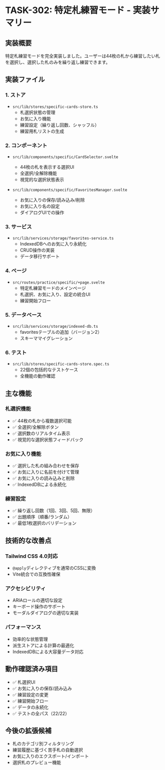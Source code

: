 # TASK-302: 特定札練習モード - 実装サマリー

## 実装概要

特定札練習モードを完全実装しました。ユーザーは44枚の札から練習したい札を選択し、選択した札のみを繰り返し練習できます。

## 実装ファイル

### 1. ストア

- `src/lib/stores/specific-cards-store.ts`
  - 札選択状態の管理
  - お気に入り機能
  - 練習設定（繰り返し回数、シャッフル）
  - 練習用札リストの生成

### 2. コンポーネント

- `src/lib/components/specific/CardSelector.svelte`
  - 44枚の札を表示する選択UI
  - 全選択/全解除機能
  - 視覚的な選択状態表示

- `src/lib/components/specific/FavoritesManager.svelte`
  - お気に入りの保存/読み込み/削除
  - お気に入り名の設定
  - ダイアログUIでの操作

### 3. サービス

- `src/lib/services/storage/favorites-service.ts`
  - IndexedDBへのお気に入り永続化
  - CRUD操作の実装
  - データ移行サポート

### 4. ページ

- `src/routes/practice/specific/+page.svelte`
  - 特定札練習モードのメインページ
  - 札選択、お気に入り、設定の統合UI
  - 練習開始フロー

### 5. データベース

- `src/lib/services/storage/indexed-db.ts`
  - favoritesテーブルの追加（バージョン2）
  - スキーママイグレーション

### 6. テスト

- `src/lib/stores/specific-cards-store.spec.ts`
  - 22個の包括的なテストケース
  - 全機能の動作確認

## 主な機能

### 札選択機能

- ✅ 44枚の札から複数選択可能
- ✅ 全選択/全解除ボタン
- ✅ 選択数のリアルタイム表示
- ✅ 視覚的な選択状態フィードバック

### お気に入り機能

- ✅ 選択した札の組み合わせを保存
- ✅ お気に入りに名前を付けて管理
- ✅ お気に入りの読み込みと削除
- ✅ IndexedDBによる永続化

### 練習設定

- ✅ 繰り返し回数（1回、3回、5回、無限）
- ✅ 出題順序（順番/ランダム）
- ✅ 最低1枚選択のバリデーション

## 技術的な改善点

### Tailwind CSS 4.0対応

- `@apply`ディレクティブを通常のCSSに変換
- Vite統合での互換性確保

### アクセシビリティ

- ARIAロールの適切な設定
- キーボード操作のサポート
- モーダルダイアログの適切な実装

### パフォーマンス

- 効率的な状態管理
- 派生ストアによる計算の最適化
- IndexedDBによる大容量データ対応

## 動作確認済み項目

- ✅ 札選択UI
- ✅ お気に入りの保存/読み込み
- ✅ 練習設定の変更
- ✅ 練習開始フロー
- ✅ データの永続化
- ✅ テストの全パス（22/22）

## 今後の拡張候補

- 札のカテゴリ別フィルタリング
- 練習履歴に基づく苦手札の自動選択
- お気に入りのエクスポート/インポート
- 選択札のプレビュー機能
